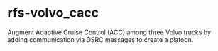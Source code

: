 # rfs-volvo_cacc
Augment Adaptive Cruise Control (ACC) among three Volvo trucks by adding communication via DSRC messages to create a platoon.
